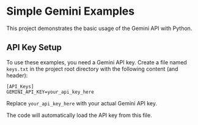 # Simple Gemini Examples

This project demonstrates the basic usage of the Gemini API with Python.

## API Key Setup

To use these examples, you need a Gemini API key. Create a file named `keys.txt` in the project root directory with the following content (and header):

```
[API_Keys]
GEMINI_API_KEY=your_api_key_here
```

Replace `your_api_key_here` with your actual Gemini API key.

The code will automatically load the API key from this file.
